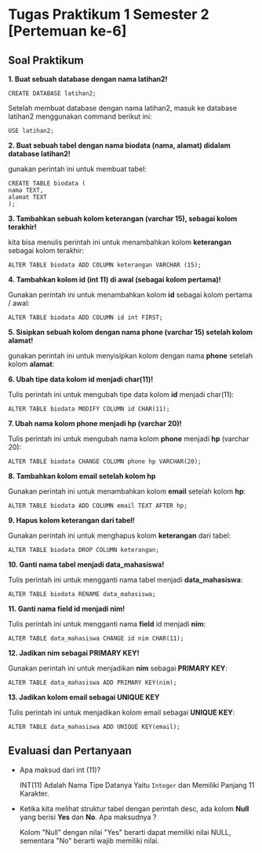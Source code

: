 # Tugas Praktikum 1 Semester 2 [Pertemuan ke-6]

## Soal Praktikum

**1. Buat sebuah database dengan nama latihan2!**

```
CREATE DATABASE latihan2;
```

Setelah membuat database dengan nama latihan2, masuk ke database latihan2 menggunakan command berikut ini:

```
USE latihan2;
```

**2. Buat sebuah tabel dengan nama biodata (nama, alamat) didalam database latihan2!**

gunakan perintah ini untuk membuat tabel:

```
CREATE TABLE biodata (
nama TEXT,
alamat TEXT
);
```

**3. Tambahkan sebuah kolom keterangan (varchar 15), sebagai kolom terakhir!**

kita bisa menulis perintah ini untuk menambahkan kolom **keterangan** sebagai kolom terakhir:

```
ALTER TABLE biodata ADD COLUMN keterangan VARCHAR (15);
```

**4. Tambahkan kolom id (int 11) di awal (sebagai kolom pertama)!**

Gunakan perintah ini untuk menambahkan kolom **id** sebagai kolom pertama / awal:

```
ALTER TABLE biodata ADD COLUMN id int FIRST;
```

**5. Sisipkan sebuah kolom dengan nama phone (varchar 15) setelah kolom alamat!**

gunakan perintah ini untuk menyisipkan kolom dengan nama **phone** setelah kolom **alamat**:

**6. Ubah tipe data kolom id menjadi char(11)!**

Tulis perintah ini untuk mengubah tipe data kolom **id** menjadi char(11):

```
ALTER TABLE biodata MODIFY COLUMN id CHAR(11);
```

**7. Ubah nama kolom phone menjadi hp (varchar 20)!**

Tulis perintah ini untuk mengubah nama kolom **phone** menjadi **hp** (varchar 20):

```
ALTER TABLE biodata CHANGE COLUMN phone hp VARCHAR(20);
```

**8. Tambahkan kolom email setelah kolom hp**

Gunakan perintah ini untuk menambahkan kolom **email** setelah kolom **hp**:

```
ALTER TABLE biodata ADD COLUMN email TEXT AFTER hp;
```

**9. Hapus kolom keterangan dari tabel!**

Gunakan perintah ini untuk menghapus kolom **keterangan** dari tabel:

```
ALTER TABLE biodata DROP COLUMN keterangan;
```

**10. Ganti nama tabel menjadi data_mahasiswa!**

Tulis perintah ini untuk mengganti nama tabel menjadi **data_mahasiswa**:

```
ALTER TABLE biodata RENAME data_mahasiswa;
```

**11. Ganti nama field id menjadi nim!**

Tulis perintah ini untuk mengganti nama **field** id menjadi **nim**:

```
ALTER TABLE data_mahasiswa CHANGE id nim CHAR(11);
```

**12. Jadikan nim sebagai PRIMARY KEY!**

Gunakan perintah ini untuk menjadikan **nim** sebagai **PRIMARY KEY**:

```
ALTER TABLE data_mahasiswa ADD PRIMARY KEY(nim);
```

**13. Jadikan kolom email sebagai UNIQUE KEY**

Tulis perintah ini untuk menjadikan kolom email sebagai **UNIQUE KEY**:

```
ALTER TABLE data_mahasiswa ADD UNIQUE KEY(email);
```

## Evaluasi dan Pertanyaan

- Apa maksud dari int (11)?

   INT(11) Adalah Nama Tipe Datanya Yaitu ```Integer``` dan Memiliki Panjang 11 Karakter.

- Ketika kita melihat struktur tabel dengan perintah desc, ada kolom **Null** yang berisi **Yes** dan **No**. Apa maksudnya ?

   Kolom "Null" dengan nilai "Yes" berarti dapat memiliki nilai NULL, sementara "No" berarti wajib memiliki nilai.